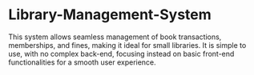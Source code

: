 # Library-Management-System
This system allows seamless management of book transactions, memberships, and fines, making it ideal for small libraries. It is simple to use, with no complex back-end, focusing instead on basic front-end functionalities for a smooth user experience.
